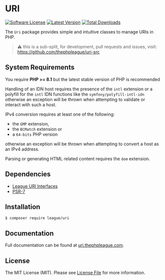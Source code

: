 URI
=======

[![Software License](https://img.shields.io/badge/license-MIT-brightgreen.svg?style=flat-square)](LICENSE)
[![Latest Version](https://img.shields.io/github/release/thephpleague/uri.svg?style=flat-square)](https://github.com/thephpleague/uri/releases)
[![Total Downloads](https://img.shields.io/packagist/dt/league/uri.svg?style=flat-square)](https://packagist.org/packages/league/uri)

The `Uri` package provides simple and intuitive classes to manage URIs in PHP.

> ⚠️ this is a sub-split, for development, pull requests and issues, visit: https://github.com/thephpleague/uri-src

System Requirements
-------

You require **PHP >= 8.1** but the latest stable version of PHP is recommended

Handling of an IDN host requires the presence of the `intl`
extension or a polyfill for the `intl` IDN functions like the
`symfony/polyfill-intl-idn` otherwise an exception will be thrown
when attempting to validate or interact with such a host.

IPv4 conversion requires at least one of the following:

- the `GMP` extension,
- the `BCMatch` extension or
- a `64-bits` PHP version

otherwise an exception will be thrown when attempting to convert a host
as an IPv4 address.

Parsing or generating HTML related content requires the `dom` extension.

Dependencies
-------

- [League URI Interfaces](https://github.com/thephpleague/uri-interfaces)
- [PSR-7][]

Installation
--------

```
$ composer require league/uri
```

Documentation
--------

Full documentation can be found at [uri.thephpleague.com][].

License
-------

The MIT License (MIT). Please see [License File](LICENSE) for more information.

[PSR-7]: https://www.php-fig.org/psr/psr-7/
[RFC3986]: https://tools.ietf.org/html/rfc3986
[RFC3987]: https://tools.ietf.org/html/rfc3987
[RFC6570]: https://tools.ietf.org/html/rfc6570
[uri.thephpleague.com]: https://uri.thephpleague.com
[Guzzle 6]: https://github.com/guzzle/guzzle/blob/6.5/src/UriTemplate.php
